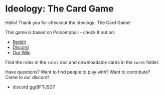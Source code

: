 # Ideology: The Card Game

Hello! Thank you for checkout the Ideology: The Card Game!

This game is based on Polcompball - check it out on:
* [Reddit](https://www.reddit.com/r/Polcompball/)
* [Discord](https://discord.gg/KVB2QPH)
* [Our Wiki](https://polcompballs.fandom.com/wiki/Polcompball_Wiki)

Find the rules in the `rules` doc and downloadable cards in the `cards` folder.

Have questions? Want to find people to play with? Want to contribute? Come to our discord!
* discord.gg/8FTJSD7

